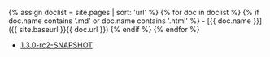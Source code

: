 {% assign doclist = site.pages | sort: 'url'  %}
    {% for doc in doclist %}
        {% if doc.name contains '.md' or doc.name contains '.html' %}
                - [{{ doc.name }}]({{ site.baseurl }}{{ doc.url }})
        {% endif %}
{% endfor %}

<ul>
    <li><a href="{{ site.baseurl }}/1.3.0-rc2-SNAPSHOT/index.html">1.3.0-rc2-SNAPSHOT</a></li>
</ul>
